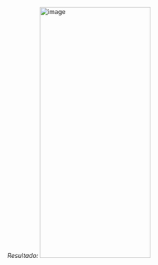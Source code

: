 *Resultado:*
<img width="252" height="571" alt="image" src="https://github.com/user-attachments/assets/7fe9e9bd-7ef3-4a6d-926b-0f2175076c1d" />
